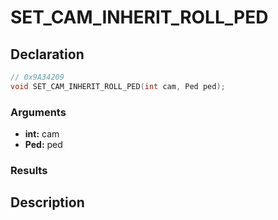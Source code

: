 # SET_CAM_INHERIT_ROLL_PED

## Declaration
```cpp
// 0x9A34209
void SET_CAM_INHERIT_ROLL_PED(int cam, Ped ped);
```

### Arguments
- **int:** cam
- **Ped:** ped

### Results

## Description
